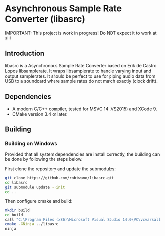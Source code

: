 Asynchronous Sample Rate Converter (libasrc)
=====================================

IMPORTANT: This project is work in progress! Do NOT expect it to work at all!

Introduction
------------

libasrc is a Asynchronous Sample Rate Converter based on Erik de Castro Lopos libsamplerate. It wraps libsamplerate to handle varying input and output samplerates. It should be perfect to use for piping audio data from USB to a soundcard where sample rates do not match exactly (clock drift).


Dependencies
------------

* A modern C/C++ compiler, tested for MSVC 14 (VS2015) and XCode 9.
* CMake version 3.4 or later.

Building
--------

### Building on Windows

Provided that all system dependencies are install correctly, the building can
be done by following the steps below.

First clone the repository and update the submodules:
```bash
git clone https://github.com/robiwano/libasrc.git
cd libasrc
git submodule update --init
cd ..
```

Then configure cmake and build:
```bash
mkdir build
cd build
call "C:\Program Files (x86)\Microsoft Visual Studio 14.0\VC\vcvarsall.bat" amd64
cmake -GNinja ../libasrc
ninja
```
